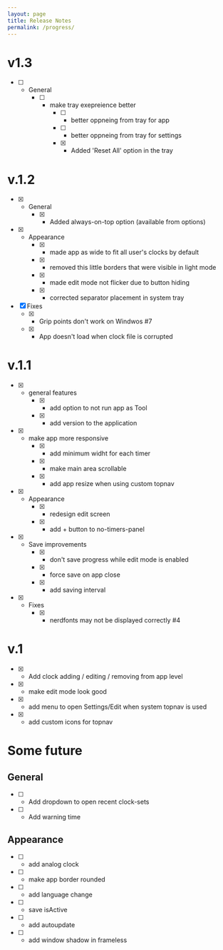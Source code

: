 ```yaml
---
layout: page
title: Release Notes
permalink: /progress/
---
```

# v1.3
- [ ] - General
    - [ ] - make tray exepreience better
        - [ ] - better oppneing from tray for app
        - [ ] - better oppneing from tray for settings
        - [x] - Added 'Reset All' option in the tray 
# v.1.2
- [x] - General
    - [x] - Added always-on-top option (available from options)
- [x] - Appearance
    - [x] - made app as wide to fit all user's clocks by default
    - [x] - removed this little borders that were visible in light mode 
    - [x] - made edit mode not flicker due to button hiding
    - [x] - corrected separator placement in system tray 
- [x] Fixes
    - [x] -  Grip points don't work on Windwos #7 
    - [x] - App doesn't load when clock file is corrupted 


# v.1.1
- [x] - general features
    - [x] - add option to not run app as Tool
    - [x] - add version to the application
- [x] - make app more responsive
    - [x] - add minimum widht for each timer
    - [x] - make main area scrollable
    - [x] - add app resize when using custom topnav
- [x] - Appearance
    - [x] - redesign edit screen
    - [x] - add + button to no-timers-panel
- [x] - Save improvements
    - [x] - don't save progress while edit mode is enabled
    - [x] - force save on app close
    - [x] - add saving interval
- [x] - Fixes
    - [x] - nerdfonts may not be displayed correctly #4

# v.1
- [x] - Add clock adding / editing / removing from app level
- [x] - make edit mode look good
- [x] - add menu to open Settings/Edit when system topnav is used
- [x] - add custom icons for topnav

# Some future
## General
- [ ] - Add dropdown to open recent clock-sets
- [ ] - Add warning time

## Appearance
- [ ] - add analog clock
- [ ] - make app border rounded
- [ ] - add language change
- [ ] - save isActive
- [ ] - add autoupdate
- [ ] - add window shadow in frameless
